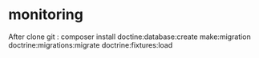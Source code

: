# monitoring
After clone git : 
composer install
doctine:database:create
make:migration
doctrine:migrations:migrate
doctrine:fixtures:load
